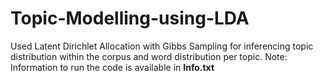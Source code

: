 # Topic-Modelling-using-LDA
Used Latent Dirichlet Allocation with Gibbs Sampling for inferencing topic distribution within the corpus and word distribution per topic.
Note: Information to run the code is available in **Info.txt**
